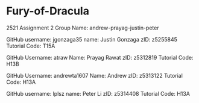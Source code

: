 # Fury-of-Dracula
2521 Assignment 2
Group Name: andrew-prayag-justin-peter

GitHub username: jgonzaga35
name: Justin Gonzaga
zID: z5255845
Tutorial Code: T15A

GitHub Username: atraw
Name: Prayag Rawat
zID: z5312819
Tutorial Code: H13B

GitHub Username: andrewta1607
Name: Andrew
zID: z5313122
Tutorial Code: H13A

GitHub username: lplsz
name: Peter Li
zID: z5314408
Tutorial Code: H13A